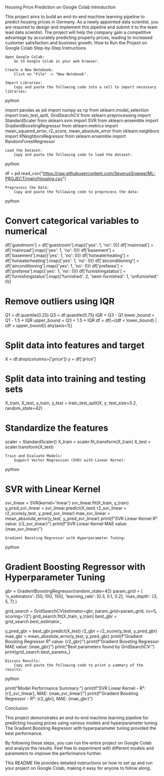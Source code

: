 Housing Price Prediction on Google Colab
Introduction

This project aims to build an end-to-end machine learning pipeline to predict housing prices in Germany. As a newly appointed data scientist, you are required to design and implement this pipeline and submit it to the team lead data scientist. The project will help the company gain a competitive advantage by accurately predicting property prices, leading to increased customer satisfaction and business growth.
How to Run the Project on Google Colab
Step-by-Step Instructions

    Open Google Colab:
        Go to Google Colab in your web browser.

    Create a New Notebook:
        Click on "File" -> "New Notebook".

    Import Libraries:
        Copy and paste the following code into a cell to import necessary libraries:

python

import pandas as pd
import numpy as np
from sklearn.model_selection import train_test_split, GridSearchCV
from sklearn.preprocessing import StandardScaler
from sklearn.svm import SVR
from sklearn.ensemble import GradientBoostingRegressor
from sklearn.metrics import mean_squared_error, r2_score, mean_absolute_error
from sklearn.neighbors import KNeighborsRegressor
from sklearn.ensemble import RandomForestRegressor

    Load the Dataset:
        Copy and paste the following code to load the dataset:

python

df = pd.read_csv("https://raw.githubusercontent.com/SeverusSnapee/ML-PROJECT/main/Housing.csv")

    Preprocess the Data:
        Copy and paste the following code to preprocess the data:

python

# Convert categorical variables to numerical
df['guestroom'] = df['guestroom'].map({'yes': 1, 'no': 0})
df['mainroad'] = df['mainroad'].map({'yes': 1, 'no': 0})
df['basement'] = df['basement'].map({'yes': 1, 'no': 0})
df['hotwaterheating'] = df['hotwaterheating'].map({'yes': 1, 'no': 0})
df['airconditioning'] = df['airconditioning'].map({'yes': 1, 'no': 0})
df['prefarea'] = df['prefarea'].map({'yes': 1, 'no': 0})
df['furnishingstatus'] = df['furnishingstatus'].map({'furnished': 2, 'semi-furnished': 1, 'unfurnished': 0})

# Remove outliers using IQR
Q1 = df.quantile(0.25)
Q3 = df.quantile(0.75)
IQR = Q3 - Q1
lower_bound = Q1 - 1.5 * IQR
upper_bound = Q3 + 1.5 * IQR
df = df[~((df < lower_bound) | (df > upper_bound)).any(axis=1)]

# Split data into features and target
X = df.drop(columns=['price'])
y = df['price']

# Split data into training and testing sets
X_train, X_test, y_train, y_test = train_test_split(X, y, test_size=0.2, random_state=42)

# Standardize the features
scaler = StandardScaler()
X_train = scaler.fit_transform(X_train)
X_test = scaler.transform(X_test)

    Train and Evaluate Models:
        Support Vector Regression (SVR) with Linear Kernel:

python

# SVR with Linear Kernel
svr_linear = SVR(kernel='linear')
svr_linear.fit(X_train, y_train)
y_pred_svr_linear = svr_linear.predict(X_test)
r2_svr_linear = r2_score(y_test, y_pred_svr_linear)
mae_svr_linear = mean_absolute_error(y_test, y_pred_svr_linear)
print(f"SVR Linear Kernel R² value: {r2_svr_linear}")
print(f"SVR Linear Kernel MAE value: {mae_svr_linear}")

    Gradient Boosting Regressor with Hyperparameter Tuning:

python

# Gradient Boosting Regressor with Hyperparameter Tuning
gbr = GradientBoostingRegressor(random_state=42)
param_grid = {
    'n_estimators': [50, 100, 150],
    'learning_rate': [0.3, 0.1, 0.2],
    'max_depth': [3, 5, 7]
}

grid_search = GridSearchCV(estimator=gbr, param_grid=param_grid, cv=5, scoring='r2')
grid_search.fit(X_train, y_train)
best_gbr = grid_search.best_estimator_

y_pred_gbr = best_gbr.predict(X_test)
r2_gbr = r2_score(y_test, y_pred_gbr)
mae_gbr = mean_absolute_error(y_test, y_pred_gbr)
print(f"Gradient Boosting Regressor R² value: {r2_gbr}")
print(f"Gradient Boosting Regressor MAE value: {mae_gbr}")
print("Best parameters found by GridSearchCV:")
print(grid_search.best_params_)

    Discuss Results:
        Copy and paste the following code to print a summary of the results:

python

print("Model Performance Summary:")
print(f"SVR Linear Kernel - R²: {r2_svr_linear}, MAE: {mae_svr_linear}")
print(f"Gradient Boosting Regressor - R²: {r2_gbr}, MAE: {mae_gbr}")

Conclusion

This project demonstrates an end-to-end machine learning pipeline for predicting housing prices using various models and hyperparameter tuning. The Gradient Boosting Regressor with hyperparameter tuning provided the best performance.

By following these steps, you can run the entire project on Google Colab and analyze the results. Feel free to experiment with different models and parameters to improve the performance further.

This README file provides detailed instructions on how to set up and run your project on Google Colab, making it easy for anyone to follow along.
